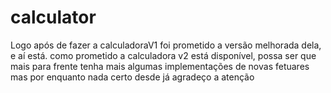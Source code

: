 # calculator

Logo após de fazer a calculadoraV1 foi prometido a versão melhorada dela, e aí está.
como prometido a calculadora v2 está disponível, possa ser que mais para frente tenha mais algumas implementações de novas fetuares mas por enquanto nada certo 
desde já agradeço a atenção
